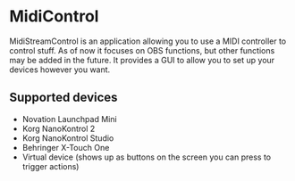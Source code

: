 # MidiControl

MidiStreamControl is an application allowing you to use a MIDI controller to control stuff. As of now it focuses
on OBS functions, but other functions may be added in the future. It provides a GUI to allow you to set up your devices
however you want.

## Supported devices

- Novation Launchpad Mini
- Korg NanoKontrol 2
- Korg NanoKontrol Studio
- Behringer X-Touch One
- Virtual device (shows up as buttons on the screen you can press to trigger actions)